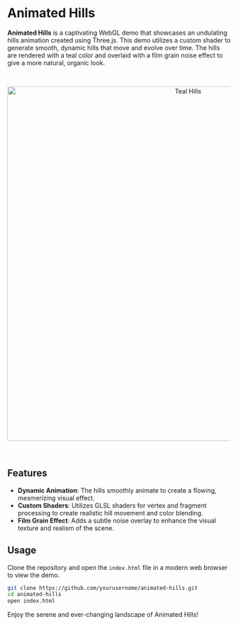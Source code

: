 # Animated Hills

**Animated Hills** is a captivating WebGL demo that showcases an undulating hills animation created using Three.js. This demo utilizes a custom shader to generate smooth, dynamic hills that move and evolve over time. The hills are rendered with a teal color and overlaid with a film grain noise effect to give a more natural, organic look.

<br />
<p align="center">
  <img width="800" alt="Teal Hills" src="https://github.com/masoudmanson/animated-hills/assets/927990/be0abd25-cc47-409d-b007-db6e56c38246">
</p>
<br />


## Features

- **Dynamic Animation**: The hills smoothly animate to create a flowing, mesmerizing visual effect.
- **Custom Shaders**: Utilizes GLSL shaders for vertex and fragment processing to create realistic hill movement and color blending.
- **Film Grain Effect**: Adds a subtle noise overlay to enhance the visual texture and realism of the scene.

## Usage

Clone the repository and open the `index.html` file in a modern web browser to view the demo.

```bash
git clone https://github.com/yourusername/animated-hills.git
cd animated-hills
open index.html
```

Enjoy the serene and ever-changing landscape of Animated Hills!
